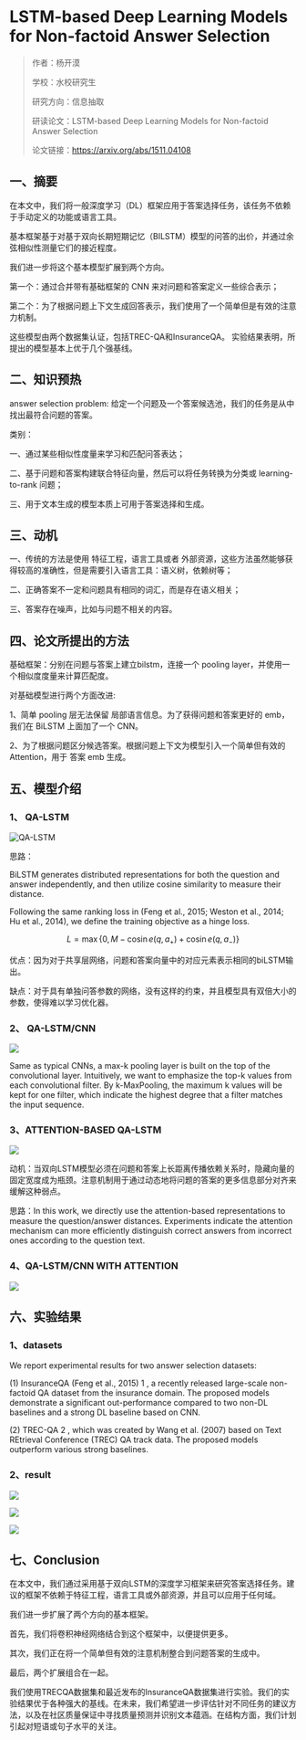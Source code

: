 # LSTM-based Deep Learning Models for Non-factoid Answer Selection

> 作者：杨开漠
> 
> 学校：水校研究生
> 
> 研究方向：信息抽取
> 
> 研读论文：LSTM-based Deep Learning Models for Non-factoid Answer Selection
> 
> 论文链接：https://arxiv.org/abs/1511.04108


## 一、摘要

在本文中，我们将一般深度学习（DL）框架应用于答案选择任务，该任务不依赖于手动定义的功能或语言工具。 

基本框架基于对基于双向长期短期记忆（BILSTM）模型的问答的出价，并通过余弦相似性测量它们的接近程度。 

我们进一步将这个基本模型扩展到两个方向。 

第一个：通过合并带有基础框架的 CNN 来对问题和答案定义一些综合表示；

第二个：为了根据问题上下文生成回答表示，我们使用了一个简单但是有效的注意力机制。 

这些模型由两个数据集认证，包括TREC-QA和InsuranceQA。 实验结果表明，所提出的模型基本上优于几个强基线。

## 二、知识预热

answer selection problem: 给定一个问题及一个答案候选池，我们的任务是从中找出最符合问题的答案。

类别：

一、通过某些相似性度量来学习和匹配问答表达；

二、基于问题和答案构建联合特征向量，然后可以将任务转换为分类或 learning-to-rank 问题；

三、用于文本生成的模型本质上可用于答案选择和生成。


## 三、动机

一、传统的方法是使用 特征工程，语言工具或者 外部资源，这些方法虽然能够获得较高的准确性，但是需要引入语言工具：语义树，依赖树等；

二、正确答案不一定和问题具有相同的词汇，而是存在语义相关；

三、答案存在噪声，比如与问题不相关的内容。

## 四、论文所提出的方法

基础框架：分别在问题与答案上建立bilstm，连接一个 pooling layer，并使用一个相似度度量来计算匹配度。

对基础模型进行两个方面改进:

1、简单 pooling 层无法保留 局部语言信息。为了获得问题和答案更好的 emb，我们在 BiLSTM 上面加了一个 CNN。

2、为了根据问题区分候选答案。根据问题上下文为模型引入一个简单但有效的 Attention，用于 答案 emb 生成。


## 五、模型介绍

### 1、 QA-LSTM

![QA-LSTM](img/QA-LSTM.png)


思路：

BiLSTM generates distributed representations for both the question and answer independently, and then utilize cosine similarity to measure their distance.

Following the same ranking loss in (Feng et al., 2015; Weston et al., 2014; Hu et al., 2014), we define the training objective as a hinge loss.

$$
L=\max \left\{0, M-\operatorname{cosin} e\left(q, a_{+}\right)+\operatorname{cosin} e\left(q, a_{-}\right)\right\}
$$

优点：因为对于共享层网络，问题和答案向量中的对应元素表示相同的biLSTM输出。

缺点：对于具有单独问答参数的网络，没有这样的约束，并且模型具有双倍大小的参数，使得难以学习优化器。


### 2、 QA-LSTM/CNN

![](img/QA-LSTM_CNN.png)

Same as typical CNNs, a max-k pooling layer is built on the top of the convolutional layer. Intuitively, we want to emphasize the top-k values from each convolutional filter. By k-MaxPooling, the maximum k values will be kept for one filter, which indicate the highest degree that a filter matches the input sequence.


### 3、ATTENTION-BASED QA-LSTM

![](img/ATTENTION-BASED_QA-LSTM.png)

动机：当双向LSTM模型必须在问题和答案上长距离传播依赖关系时，隐藏向量的固定宽度成为瓶颈。注意机制用于通过动态地将问题的答案的更多信息部分对齐来缓解这种弱点。

思路：In this work, we directly use the attention-based representations to measure the question/answer distances. Experiments indicate the attention mechanism can more efficiently distinguish correct answers from incorrect ones according to the question text.

### 4、QA-LSTM/CNN WITH ATTENTION 

![](img/QA-LSTM_CNN_WITH_ATTENTION.png)


## 六、实验结果

### 1、datasets

We report experimental results for two answer selection datasets:

 (1) InsuranceQA (Feng et al., 2015) 1 , a recently released large-scale non-factoid QA dataset from the insurance domain. The proposed models demonstrate a significant out-performance compared to two non-DL baselines and a strong DL baseline based on CNN. 

(2) TREC-QA 2 , which was created by Wang et al. (2007) based on Text REtrieval Conference (TREC) QA track data. The proposed models outperform various strong baselines.

### 2、result

![](img/result.png)

![](img/result1.png)

![](img/result2.png)

## 七、Conclusion

在本文中，我们通过采用基于双向LSTM的深度学习框架来研究答案选择任务。建议的框架不依赖于特征工程，语言工具或外部资源，并且可以应用于任何域。

我们进一步扩展了两个方向的基本框架。

首先，我们将卷积神经网络结合到这个框架中，以便提供更多。

其次，我们正在将一个简单但有效的注意机制整合到问题答案的生成中。

最后，两个扩展组合在一起。

我们使用TRECQA数据集和最近发布的InsuranceQA数据集进行实验。我们的实验结果优于各种强大的基线。在未来，我们希望进一步评估针对不同任务的建议方法，以及在社区质量保证中寻找质量预测并识别文本蕴涵。在结构方面，我们计划引起对短语或句子水平的关注。